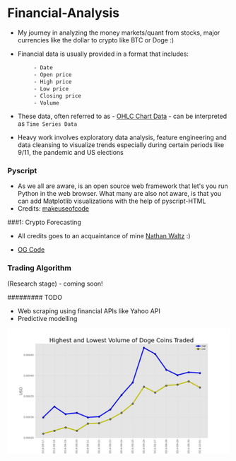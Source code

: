 # Financial-Analysis

* My journey in analyzing the money markets/quant from stocks, major currencies like the dollar to crypto like BTC or Doge :)
* Financial data is usually provided in a format that includes:

           - Date
           - Open price
           - High price
           - Low price
           - Closing price
           - Volume
 * These data, often referred to as - [OHLC Chart Data](https://www.alpharithms.com/python-financial-data-491110/) - can be interpreted as `Time Series
   Data`
* Heavy work involves exploratory data analysis, feature engineering and data cleansing to visualize trends especially during certain periods like 9/11, the pandemic and US elections

### Pyscript
* As we all are aware, is an open source web framework that let's you run Python in the web browser. What many are also not aware, is that you can add Matplotlib visualizations with the help of pyscript-HTML
* Credits: [makeuseofcode](https://github.com/makeuseofcode/PyScript-Matplotlib-Visualizations)


###1: Crypto Forecasting
* All credits goes to an acquaintance of mine [Nathan Waltz](https://datascience.aeolus.wsu.edu/nwaltz) :)

* [OG Code](https://datascience.aeolus.wsu.edu/nwaltz/crypto-forecasting)

### Trading Algorithm
(Research stage) - coming soon!

######### TODO
* Web scraping using financial APIs like Yahoo API
* Predictive modelling


![Sample](https://github.com/ashioyajotham/FInancial-Analysis/blob/main/doge.jpg)
